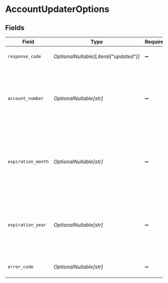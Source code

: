 # AccountUpdaterOptions


## Fields

| Field                                                                                                              | Type                                                                                                               | Required                                                                                                           | Description                                                                                                        | Example                                                                                                            |
| ------------------------------------------------------------------------------------------------------------------ | ------------------------------------------------------------------------------------------------------------------ | ------------------------------------------------------------------------------------------------------------------ | ------------------------------------------------------------------------------------------------------------------ | ------------------------------------------------------------------------------------------------------------------ |
| `response_code`                                                                                                    | *OptionalNullable[Literal["updated"]]*                                                                             | :heavy_minus_sign:                                                                                                 | The type of response to simulate.                                                                                  | updated                                                                                                            |
| `account_number`                                                                                                   | *OptionalNullable[str]*                                                                                            | :heavy_minus_sign:                                                                                                 | When the `response_code` is set to `updated`, the payment method's account number will be updated to this value.   | 4242424242424242                                                                                                   |
| `expiration_month`                                                                                                 | *OptionalNullable[str]*                                                                                            | :heavy_minus_sign:                                                                                                 | When the `response_code` is set to `updated`, the payment method's expiration month will be updated to this value. | 12                                                                                                                 |
| `expiration_year`                                                                                                  | *OptionalNullable[str]*                                                                                            | :heavy_minus_sign:                                                                                                 | When the `response_code` is set to `updated`, the payment method's expiration year will be updated to this value.  | 2030                                                                                                               |
| `error_code`                                                                                                       | *OptionalNullable[str]*                                                                                            | :heavy_minus_sign:                                                                                                 | The type of error code to simulate.                                                                                | error                                                                                                              |